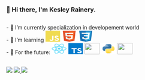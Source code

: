 ### 👋 Hi there, I'm Kesley Rainery.
##
<div>
- 🔭 I’m currently specialization in developement world<br>
- 📖 I’m  learning <img "alt="Js" height="30" width="40"src="https://raw.githubusercontent.com/devicons/devicon/master/icons/javascript/javascript-plain.svg"> <img  alt="HTML" height="30" width="40" src="https://raw.githubusercontent.com/devicons/devicon/master/icons/html5/html5-original.svg"> <img alt="CSS" height="30" width="40" src="https://raw.githubusercontent.com/devicons/devicon/master/icons/css3/css3-original.svg"><br>
- 🌱 For the future: <img alt="React" height="30" width="40" src="https://raw.githubusercontent.com/devicons/devicon/master/icons/react/react-original.svg"> <img  alt="Ts" height="30" width="40" src="https://raw.githubusercontent.com/devicons/devicon/master/icons/typescript/typescript-plain.svg"> <img height="30" width="40" src="https://cdn.jsdelivr.net/gh/devicons/devicon/icons/angularjs/angularjs-original.svg" /> <img alt="Python" height="30" width="40" src="https://raw.githubusercontent.com/devicons/devicon/master/icons/python/python-original.svg"> <img height="30" width="40" src="https://cdn.jsdelivr.net/gh/devicons/devicon/icons/nodejs/nodejs-original.svg" />          
          
</div>

##

<div>
  <a href="https://www.instagram.com/bers3rkess/?hl=pt-br" target="_blank"><img src="https://img.shields.io/badge/Instagram-E4405F?style=for-the-badge&logo=instagram&logoColor=white"></a>
  <a href = "mailto:kesleyrainery.21@gmail.com"><img src="https://img.shields.io/badge/-Gmail-%23333?style=for-the-badge&logo=gmail&logoColor=white" target="_blank">
  <a href="https://www.linkedin.com/in/kesleyrainery/" target="_blank"><img src="https://img.shields.io/badge/-LinkedIn-%230077B5?style=for-the-badge&logo=linkedin&logoColor=white" target="_blank"></a>
  </a>
</div>
